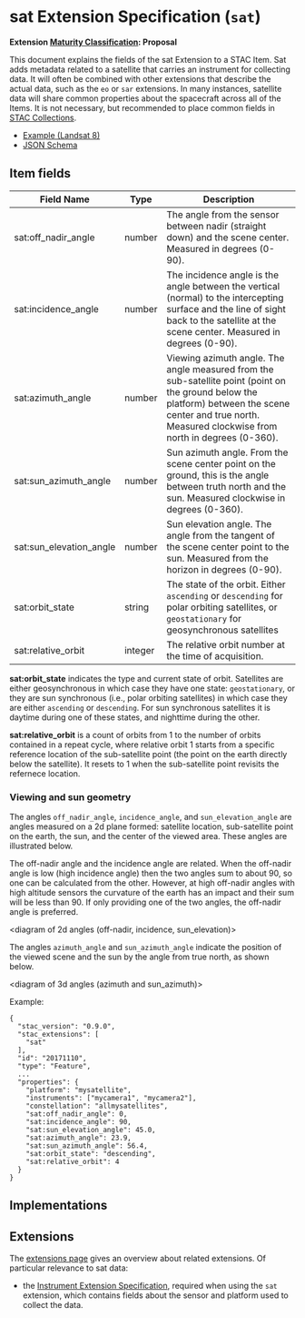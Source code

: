 # sat Extension Specification (`sat`)

**Extension [Maturity Classification](../README.md#extension-maturity): Proposal**

This document explains the fields of the sat Extension to a STAC Item. Sat adds metadata related to a satellite that carries an instrument for collecting data. It will often be combined with other extensions that describe the actual data, such as the `eo` or `sar` extensions. In many instances, satellite data will share common properties about the spacecraft across all of the Items. It is not necessary, but recommended to place common fields in [STAC Collections](../../collection-spec/collection-spec.md#common-fields-and-standalone-collections).

- [Example (Landsat 8)](examples/example-landsat8.json)
- [JSON Schema](json-schema/schema.json)

## Item fields

| Field Name       | Type                     | Description |
| ---------------- | ------------------------ | ----------- |
| sat:off_nadir_angle     | number                   | The angle from the sensor between nadir (straight down) and the scene center. Measured in degrees (0-90). |
| sat:incidence_angle       | number        | The incidence angle is the angle between the vertical (normal) to the intercepting surface and the line of sight back to the satellite at the scene center. Measured in degrees (0-90). |
| sat:azimuth_angle       | number                   | Viewing azimuth angle. The angle measured from the sub-satellite point (point on the ground below the platform) between the scene center and true north. Measured clockwise from north in degrees (0-360). |
| sat:sun_azimuth_angle   | number                   | Sun azimuth angle. From the scene center point on the ground, this is the angle between truth north and the sun. Measured clockwise in degrees (0-360). |
| sat:sun_elevation_angle | number                   | Sun elevation angle. The angle from the tangent of the scene center point to the sun. Measured from the horizon in degrees (0-90). |
| sat:orbit_state        | string  | The state of the orbit. Either `ascending` or `descending` for polar orbiting satellites, or `geostationary` for geosynchronous satellites |
| sat:relative_orbit        | integer       | The relative orbit number at the time of acquisition. |

**sat:orbit_state** indicates the type and current state of orbit. Satellites are either geosynchronous in which case they have one state: `geostationary`, or they are sun synchronous (i.e., polar orbiting satellites) in which case they are either `ascending` or `descending`. For sun synchronous satellites it is daytime during one of these states, and nighttime during the other.

**sat:relative_orbit** is a count of orbits from 1 to the number of orbits contained in a repeat cycle, where relative orbit 1 starts from a specific reference location of the sub-satellite point (the point on the earth directly below the satellite). It resets to 1 when the sub-satellite point revisits the refernece location.

### Viewing and sun geometry

The angles `off_nadir_angle`, `incidence_angle`, and `sun_elevation_angle` are angles measured on a 2d plane formed: satellite location, sub-satellite point on the earth, the sun, and the center of the viewed area. These angles are illustrated below.

The off-nadir angle and the incidence angle are related. When the off-nadir angle is low (high incidence angle) then the two angles sum to about 90, so one can be calculated from the other. However, at high off-nadir angles with high altitude sensors the curvature of the earth has an impact and their sum will be less than 90. If only providing one of the two angles, the off-nadir angle is preferred.

<diagram of 2d angles (off-nadir, incidence, sun_elevation)>

The angles `azimuth_angle` and `sun_azimuth_angle` indicate the position of the viewed scene and the sun by the angle from true north, as shown below.

<diagram of 3d angles (azimuth and sun_azimuth)>


Example:
```
{
  "stac_version": "0.9.0",
  "stac_extensions": [
    "sat"
  ],
  "id": "20171110",
  "type": "Feature",
  ...
  "properties": {
    "platform": "mysatellite",
    "instruments": ["mycamera1", "mycamera2"],
    "constellation": "allmysatellites",
    "sat:off_nadir_angle": 0,
    "sat:incidence_angle": 90,
    "sat:sun_elevation_angle": 45.0,
    "sat:azimuth_angle": 23.9,
    "sat:sun_azimuth_angle": 56.4,
    "sat:orbit_state": "descending",
    "sat:relative_orbit": 4
  }
}
```

## Implementations



## Extensions

The [extensions page](../README.md) gives an overview about related extensions. Of particular relevance to sat data:

* the [Instrument Extension Specification](../instrument/README.md), required when using the `sat` extension, which contains fields about the sensor and platform used to collect the data.